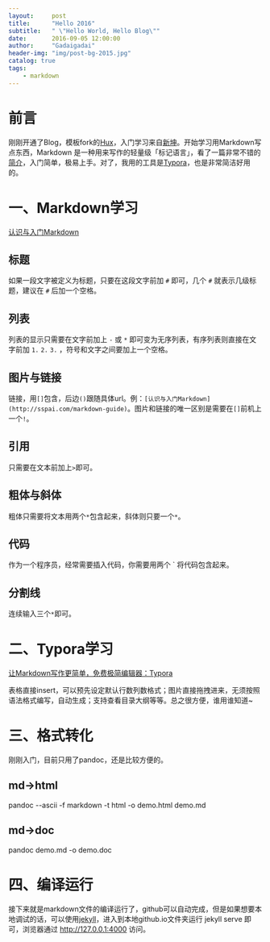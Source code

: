 ```yaml
---
layout:     post
title:      "Hello 2016"
subtitle:   " \"Hello World, Hello Blog\""
date:       2016-09-05 12:00:00
author:     "Gadaigadai"
header-img: "img/post-bg-2015.jpg"
catalog: true
tags:
    - markdown
---
```


# 前言

刚刚开通了Blog，模板fork的[Hux](http://huangxuan.me/)，入门学习来自[新坤](http://xuxinkun.github.io/2016/03/03/hello-2016/)。开始学习用Markdown写点东西，Markdown 是一种用来写作的轻量级「标记语言」，看了一篇非常不错的[简介](http://sspai.com/markdown-guide)，入门简单，极易上手。对了，我用的工具是[Typora](https://www.typora.io/)，也是非常简洁好用的。

# 一、Markdown学习

[认识与入门Markdown](http://sspai.com/markdown-guide)

## 标题
如果一段文字被定义为标题，只要在这段文字前加 `#` 即可，几个 `#` 就表示几级标题，建议在 `#` 后加一个空格。

## 列表

列表的显示只需要在文字前加上 `-` 或 `*` 即可变为无序列表，有序列表则直接在文字前加 `1.` `2.` `3.` ，符号和文字之间要加上一个空格。

## 图片与链接

链接，用`[]`包含，后边`()`跟随具体url。例：`[认识与入门Markdown](http://sspai.com/markdown-guide)`。图片和链接的唯一区别是需要在`[]`前机上一个`!`。

## 引用

只需要在文本前加上`>`即可。

## 粗体与斜体

粗体只需要将文本用两个`*`包含起来，斜体则只要一个`*`。

## 代码

作为一个程序员，经常需要插入代码，你需要用两个 ` 将代码包含起来。

## 分割线

连续输入三个`*`即可。

# 二、Typora学习

[让Markdown写作更简单，免费极简编辑器：Typora](http://sspai.com/30292)

表格直接insert，可以预先设定默认行数列数格式；图片直接拖拽进来，无须按照语法格式编写，自动生成；支持查看目录大纲等等。总之很方便，谁用谁知道~

# 三、格式转化

刚刚入门，目前只用了pandoc，还是比较方便的。

## md->html

pandoc --ascii -f markdown -t html -o demo.html demo.md

## md->doc

pandoc demo.md -o demo.doc

# 四、编译运行

接下来就是markdown文件的编译运行了，github可以自动完成，但是如果想要本地调试的话，可以使用[jekyll](http://jekyll-windows.juthilo.com/)，进入到本地github.io文件夹运行 jekyll serve 即可，浏览器通过 http://127.0.0.1:4000 访问。